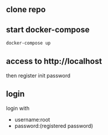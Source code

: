 ﻿



## clone repo




## start docker-compose

```sh
docker-compose up
```


## access to http://localhost

then register init password


## login

login with 

- username:root
- password:(registered password)



